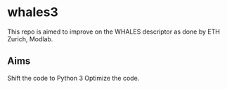 # whales3

This repo is aimed to improve on the WHALES descriptor as done by ETH Zurich, Modlab. 


## Aims 

Shift the code to Python 3
Optimize the code. 
